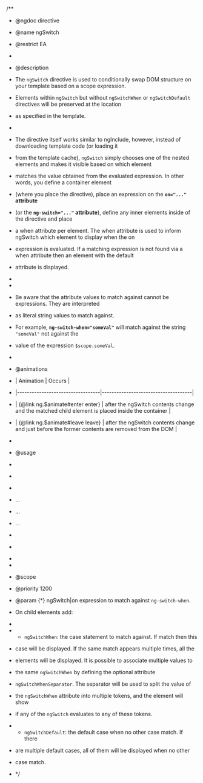 /\*\*

- @ngdoc directive
- @name ngSwitch
- @restrict EA
-
- @description
- The `ngSwitch` directive is used to conditionally swap DOM structure on your template based on a scope expression.
- Elements within `ngSwitch` but without `ngSwitchWhen` or `ngSwitchDefault` directives will be preserved at the location
- as specified in the template.
-
- The directive itself works similar to ngInclude, however, instead of downloading template code (or loading it
- from the template cache), `ngSwitch` simply chooses one of the nested elements and makes it visible based on which element
- matches the value obtained from the evaluated expression. In other words, you define a container element
- (where you place the directive), place an expression on the **`on="..."` attribute**
- (or the **`ng-switch="..."` attribute**), define any inner elements inside of the directive and place
- a when attribute per element. The when attribute is used to inform ngSwitch which element to display when the on
- expression is evaluated. If a matching expression is not found via a when attribute then an element with the default
- attribute is displayed.
-
- <div class="alert alert-info">
- Be aware that the attribute values to match against cannot be expressions. They are interpreted
- as literal string values to match against.
- For example, **`ng-switch-when="someVal"`** will match against the string `"someVal"` not against the
- value of the expression `$scope.someVal`.
- </div>

- @animations
- | Animation | Occurs |
- |----------------------------------|-------------------------------------|
- | {@link ng.$animate#enter enter} | after the ngSwitch contents change and the matched child element is placed inside the container |
- | {@link ng.$animate#leave leave} | after the ngSwitch contents change and just before the former contents are removed from the DOM |
-
- @usage
-
- ```

  ```

- <ANY ng-switch="expression">
- <ANY ng-switch-when="matchValue1">...</ANY>
- <ANY ng-switch-when="matchValue2">...</ANY>
- <ANY ng-switch-default>...</ANY>
- </ANY>
- ```

  ```

-
-
- @scope
- @priority 1200
- @param {\*} ngSwitch|on expression to match against <code>ng-switch-when</code>.
- On child elements add:
-
- - `ngSwitchWhen`: the case statement to match against. If match then this
- case will be displayed. If the same match appears multiple times, all the
- elements will be displayed. It is possible to associate multiple values to
- the same `ngSwitchWhen` by defining the optional attribute
- `ngSwitchWhenSeparator`. The separator will be used to split the value of
- the `ngSwitchWhen` attribute into multiple tokens, and the element will show
- if any of the `ngSwitch` evaluates to any of these tokens.
- - `ngSwitchDefault`: the default case when no other case match. If there
- are multiple default cases, all of them will be displayed when no other
- case match.
- \*/
